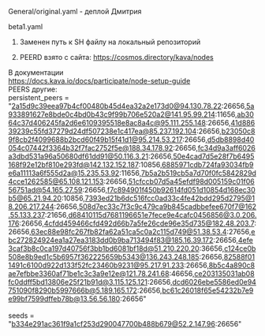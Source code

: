 General/original.yaml - деплой Дмитрия<p>

beta1.yaml<p>
1) Заменен путь к SH файлу на локальный репозиторий<p>
2) PEERD взято с сайта: https://cosmos.directory/kava/nodes<p>

В документации</br>
https://docs.kava.io/docs/participate/node-setup-guide</br>
PEERS другие:</br>
persistent_peers = "2a15d9c39eea97b4cf00480b45d4ea32a2e173d0@94.130.78.22:26656,5a933891627e8bde0c4bd0b43c9f99b706e520a2@141.95.99.214:11656,ab3064c37d406245fa2d6e6109395518e8ac8a4c@95.111.255.148:26656,41d88639239c55fd37279d24df507238e1c417ea@85.237.192.104:26656,b23050c89f8cb2f4099688b2bcd60f49b15f41d1@95.214.53.217:26656,d5db8898d40054c07442f3364b32f7fac2752f5e@188.34.178.92:26656,fc34d9a3aff6026a3dbd531a96a50680df61dd91@50.116.3.21:26656,50e4cad7d5e28f7b6495168f92e12bf810e293fd@142.132.152.187:10856,6885971cdb724fa93034fb9e6a11113a6f555d2a@15.235.53.92:11656,7b5a2b519cb5a7d70f0fc5842829d4cce1262585@65.108.121.153:26656,51cfccb07d5a45efdf98d005159c01f0656751ad@54.165.27.59:26656,f7c894901f450b92614fd051d10854d168ec30b5@65.21.94.20:10856,7393ed21b6dc516fcc0ad33c4fe42bdd295d2795@18.206.217.244:26656,508d7ec33c7f3c9c479ca9b845cadbbefee670f7@162.55.133.237:21656,d68410115d7681196651e7fece9e4cafc0456856@3.0.206.176:26656,4cfdd459466cfd492d66b7a5fe26cde96e35d735@182.48.203.7:26656,63ec88e98fc267fb82fa62a51ca5c0a2c115d749@51.38.53.4:27656,ebc272824924ea1a27ea3183dd0b9ba713494f83@185.16.39.172:26656,4efe3caf3b8c0ca197d40756f3bb1bd6081bf18d@51.210.220.20:36656,c124ce0b508e8b9ed1c5b6957f362225659b5343@136.243.248.185:26656,82588f011491c6100d922d133f52fc23460b9231@95.217.91.233:26656,8b5c4a890c8ae7efbbe3360af71be1c3c3a9e12e@121.78.241.68:46656,ce203135031ab08fc0ddff5bd13806e25f21b91d@3.115.125.121:26656,dcd6026ebe5586ed0e94751090f8290b5997666b@5.189.165.172:26656,bc61c26018f65e54232b7e9e99bf7599dffeb78b@13.56.56.180:26656"
</br></br>
seeds = "b334e291ac361f9a1cf253d290047700b488b679@52.2.147.96:26656"


